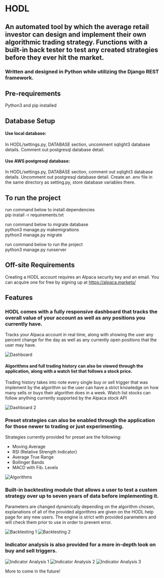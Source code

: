 # HODL
## An automated tool by which the average retail investor can design and implement their own algorithmic trading strategy. Functions with a built-in back tester to test any created strategies before they ever hit the market.
### Written and designed in Python while utilizing the Django REST framework.

## Pre-requirements
Python3 and pip installed

## Database Setup
#### Use local database:
In HODL/settings.py, DATABASE section, uncomment sqlight3 database details. Comment out postgresql database detail.  

#### Use AWS postgresql database:
In HODL/settings.py, DATABASE section, comment out sqlight3 database details. Uncomment out postgresql database detail. Create an .env file in the same directory as setting.py, store database variables there.  

## To run the project
run command below to install dependencies\
pip install -r requirements.txt 

run command below to migrate database \
python3 manage.py makemigrations \
python3 manage.py migrate

run command below to run the project\
python3 manage.py runserver 

## Off-site Requirements
Creating a HODL account requires an Alpaca security key and an email. You can acquire one for free by signing up at https://alpaca.markets/

## Features
### HODL comes with a fully responsive dashboard that tracks the overall value of your account as well as any positions you currently have.
Tracks your Alpaca account in real time, along with showing the user any percent change for the day as well as any currently open positions that the user may have.

![Dashboard](https://github.com/araheem5133/hodl/assets/140485628/200d52aa-444a-4e7e-8258-0c100349a0b1)

#### Algorithms and full trading history can also be viewed through the application, along with a watch list that follows a stock price.
Trading history takes into note every single buy or sell trigger that was implement by the algorithm so the user can have a strict knowledge on how many sells or buys their algorithm does in a week. Watch list stocks can follow anything currently supported by the Alpaca stock API

![Dashboard 2](https://github.com/araheem5133/hodl/assets/140485628/d1bab064-526c-4e74-9d32-fde8407b7b3a)

### Preset strategies can also be enabled through the application for those newer to trading or just experimenting.
Strategies currently provided for preset are the following:
* Moving Average
* RSI (Relative Strength Indicator)
* Average True Range
* Bollinger Bands
* MACD with Fib. Levels

![Algorithms](https://github.com/araheem5133/hodl/assets/140485628/be431201-ffd5-4875-93b2-5485a1cccd09)

### Built-in backtesting module that allows a user to test a custom strategy over up to seven years of data before implementing it.
Parameters are changed dynamically depending on the algorithm chosen, explanations of all of the provided algorithms are given on the HODL help page for any new users. The engine is strict with provided parameters and will check them prior to use in order to prevent error.

![Backtesting 1](https://github.com/araheem5133/hodl/assets/140485628/9ebccab4-ab6d-41e7-be2c-5f8565174903)
![Backtesting 2](https://github.com/araheem5133/hodl/assets/140485628/67eedb8d-966b-4fde-8e5a-dcc531474934)


### Indicator analysis is also provided for a more in-depth look on buy and sell triggers.
![Indicator Analysis 1](https://github.com/araheem5133/hodl/assets/140485628/c8764df3-e257-4666-ac7e-1f217aa0d481)
![Indicator Analysis 2](https://github.com/araheem5133/hodl/assets/140485628/84e6348b-5e48-460b-8304-5a0b19971075)
![Indicator Analysis 3](https://github.com/araheem5133/hodl/assets/140485628/1d811383-59f3-4357-8dd2-63bdd96a6ea7)


More to come in the future!
